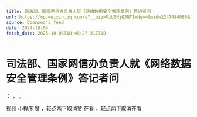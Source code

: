 ```yaml
---
title: 司法部、国家网信办负责人就《网络数据安全管理条例》答记者问
url: https://mp.weixin.qq.com/s?__biz=MzU3NjQ5NTIxNg==&mid=2247484986&idx=1&sn=b9e71c15f705887a3ad2ffeb27eff1c0
source: Doonsec's feed
date: 2024-10-04
fetch_date: 2025-10-06T18:48:27.317718
---
```


# 司法部、国家网信办负责人就《网络数据安全管理条例》答记者问

：
，
。

视频
小程序
赞
，轻点两下取消赞
在看
，轻点两下取消在看